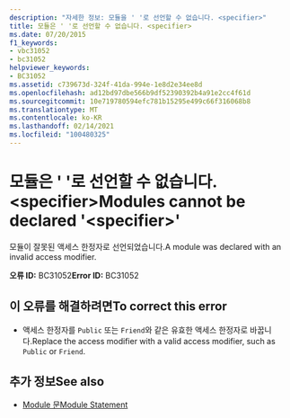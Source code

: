 ```yaml
---
description: "자세한 정보: 모듈을 ' '로 선언할 수 없습니다. <specifier>"
title: 모듈은 ' '로 선언할 수 없습니다. <specifier>
ms.date: 07/20/2015
f1_keywords:
- vbc31052
- bc31052
helpviewer_keywords:
- BC31052
ms.assetid: c739673d-324f-41da-994e-1e8d2e34ee8d
ms.openlocfilehash: ad12bd97dbe566b9df52390392b4a91e2cc4f61d
ms.sourcegitcommit: 10e719780594efc781b15295e499c66f316068b8
ms.translationtype: MT
ms.contentlocale: ko-KR
ms.lasthandoff: 02/14/2021
ms.locfileid: "100480325"
---
```

# <a name="modules-cannot-be-declared-specifier"></a><span data-ttu-id="e4c8b-103">모듈은 ' '로 선언할 수 없습니다. \<specifier></span><span class="sxs-lookup"><span data-stu-id="e4c8b-103">Modules cannot be declared '\<specifier>'</span></span>

<span data-ttu-id="e4c8b-104">모듈이 잘못된 액세스 한정자로 선언되었습니다.</span><span class="sxs-lookup"><span data-stu-id="e4c8b-104">A module was declared with an invalid access modifier.</span></span>  
  
 <span data-ttu-id="e4c8b-105">**오류 ID:** BC31052</span><span class="sxs-lookup"><span data-stu-id="e4c8b-105">**Error ID:** BC31052</span></span>  
  
## <a name="to-correct-this-error"></a><span data-ttu-id="e4c8b-106">이 오류를 해결하려면</span><span class="sxs-lookup"><span data-stu-id="e4c8b-106">To correct this error</span></span>  
  
- <span data-ttu-id="e4c8b-107">액세스 한정자를 `Public` 또는 `Friend`와 같은 유효한 액세스 한정자로 바꿉니다.</span><span class="sxs-lookup"><span data-stu-id="e4c8b-107">Replace the access modifier with a valid access modifier, such as `Public` or `Friend`.</span></span>  
  
## <a name="see-also"></a><span data-ttu-id="e4c8b-108">추가 정보</span><span class="sxs-lookup"><span data-stu-id="e4c8b-108">See also</span></span>

- [<span data-ttu-id="e4c8b-109">Module 문</span><span class="sxs-lookup"><span data-stu-id="e4c8b-109">Module Statement</span></span>](../language-reference/statements/module-statement.md)

